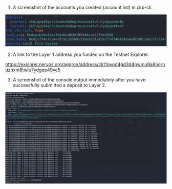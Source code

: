 1. A screenshot of the accounts you created (account list) in ckb-cli.

![account_list](/tasks/gitcoin-1/account_list.PNG)

2. A link to the Layer 1 address you funded on the Testnet Explorer.

https://explorer.nervos.org/aggron/address/ckt1qyqd4gd3d4pwmu9a8ngrnuznxm8twlu7ydgqe49ve5

3. A screenshot of the console output immediately after you have successfully submitted a deposit to Layer 2.

![account_list](/tasks/gitcoin-1/deposit_layer_2.PNG)